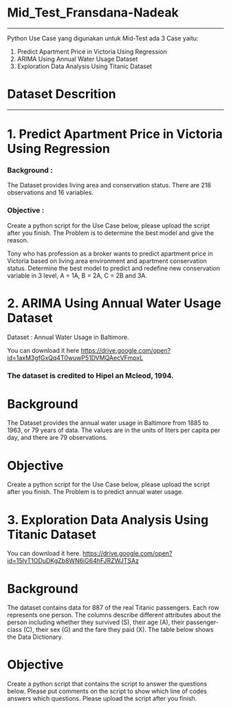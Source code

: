 # Mid_Test_Fransdana-Nadeak
-------

Python Use Case yang digunakan untuk Mid-Test ada 3 Case yaitu:
1. Predict Apartment Price in Victoria Using Regression
2. ARIMA Using Annual Water Usage Dataset 
3. Exploration Data Analysis Using Titanic Dataset

# Dataset Descrition
--------------
# 1. Predict Apartment Price in Victoria Using Regression

### Background : 
The Dataset provides living area and conservation status.
There are 218 observations and 16 variables.

### Objective :
Create a python script for the Use Case below, please upload the script after you finish.
The Problem is to determine the best model and give the reason.

Tony who has profession as a broker wants to predict apartment price in Victoria based on living
area environment and apartment conservation status. Determine the best model to predict and
redefine new conservation variable in 3 level, A = 1A, B = 2A, C = 2B and 3A.


# 2. ARIMA Using Annual Water Usage Dataset
Dataset : Annual Water Usage in Baltimore.

You can download it here
https://drive.google.com/open?id=1axM3gfGxQq4T0wuwP51DVMQAecVFmpxL

### The dataset is credited to Hipel an Mcleod, 1994.
# Background 
The Dataset provides the annual water usage in Baltimore from 1885 to 1963, or 79
years of data.
The values are in the units of liters per capita per day, and there are 79 observations.
# Objective  
Create a python script for the Use Case below, please upload the script after you finish.
The Problem is to predict annual water usage.


# 3. Exploration Data Analysis Using Titanic Dataset
You can download it here.
https://drive.google.com/open?id=15IyT1ODuDKgZb8WN6iG64hFJRZWJTSAz
# Background 
The dataset contains data for 887 of the real Titanic passengers. Each row represents
one person. The columns describe different attributes about the person including whether they
survived (S), their age (A), their passenger-class (C), their sex (G) and the fare they paid (X). The table
below shows the Data Dictionary.

# Objective 
Create a python script that contains the script to answer the questions below. Please put
comments on the script to show which line of codes answers which questions. Please upload the
script after you finish.

